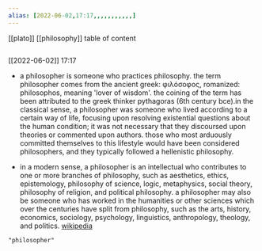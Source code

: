 ```yaml
---
alias: [2022-06-02,17:17,,,,,,,,,,,]
---
```

[[plato]] [[philosophy]]
table of content
```toc
```

[[2022-06-02]] 17:17
- a philosopher is someone who practices philosophy.  the term philosopher comes from the ancient greek: φιλόσοφος, romanized: philosophos, meaning 'lover of wisdom'. the coining of the term has been attributed to the greek thinker pythagoras (6th century bce).in the classical sense, a philosopher was someone who lived according to a certain way of life, focusing upon resolving existential questions about the human condition; it was not necessary that they discoursed upon theories or commented upon authors. those who most arduously committed themselves to this lifestyle would have been considered philosophers, and they typically followed a hellenistic philosophy.

- in a modern sense, a philosopher is an intellectual who contributes to one or more branches of philosophy, such as aesthetics, ethics, epistemology, philosophy of science, logic, metaphysics, social theory, philosophy of religion, and political philosophy. a philosopher may also be someone who has worked in the humanities or other sciences which over the centuries have split from philosophy, such as the arts, history, economics, sociology, psychology, linguistics, anthropology, theology, and politics.
[wikipedia](https://en.wikipedia.org/wiki/philosopher)
```query
"philosopher"
```